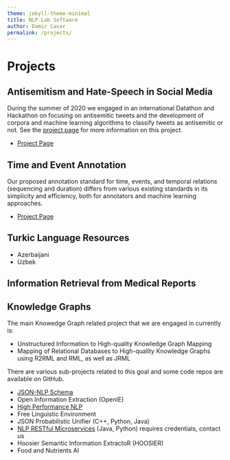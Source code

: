 ```yaml
---
theme: jekyll-theme-minimal
title: NLP-Lab Software
author: Damir Cavar
permalink: /projects/
---
```


# Projects

## Antisemitism and Hate-Speech in Social Media

During the summer of 2020 we engaged in an international Datathon and Hackathon on focusing on antisemitic tweets and the development of corpora and machine learning algorithms to classify tweets as antisemitic or not. See the [project page](/antisemitism) for more information on this project.

- [Project Page](/antisemitism)


## Time and Event Annotation

Our proposed annotation standard for time, events, and temporal relations (sequencing and duration) differs from various existing standards in its simplicity and efficiency, both for annotators and machine learning approaches.

- [Project Page](/timeevents)


## Turkic Language Resources

- Azerbaijani
- Uzbek

## Information Retrieval from Medical Reports


## Knowledge Graphs

The main Knowedge Graph related project that we are engaged in currently is:

- Unstructured Information to High-quality Knowledge Graph Mapping
- Mapping of Relational Databases to High-quality Knowledge Graphs using R2RML and RML, as well as JRML

There are various sub-projects related to this goal and some code repos are available on GitHub.

- [JSON-NLP Schema](https://github.com/SemiringInc/JSON-NLP)
- Open Information Extraction (OpenIE)
- [High Performance NLP](http://hpnlp.org/)
- Free Linguistic Environment
- JSON Probabilistic Unifier (C++, Python, Java)
- [NLP RESTful Microservices](https://api.linguistic.technology/) (Java, Python) requires credentials, contact us
- Hoosier Semantic Information ExtractoR (HOOSIER)
- Food and Nutrients AI
